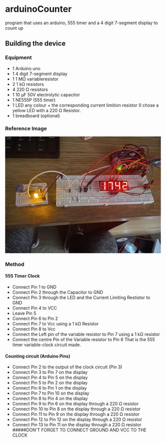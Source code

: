 # arduinoCounter
program that uses an arduino, 555 timer and a 4 digit 7-segment display to count up

## Building the device
### Equipment
- 1 Arduino uno
- 1 4 digit 7-segment display
- 1 1 MΩ variableresistor
- 2 1 kΩ resistors
- 4 220 Ω resistors
- 1 10 μF 50V electrolytic capacitor
- 1 NE555P (555 timer)
- 1 LED any colour + the corresponding current limition resistor (I chose a yellow LED with a 220 Ω Resistor.
- 1 breadboard (optional)

### Reference Image

![alt text](https://github.com/HappyDogNoise/arduinoCounter/blob/main/counter.jpg)

### Method
#### 555 Timer Clock
- Connect Pin 1 to GND
- Connect Pin 2 through the Capacitor to GND
- Connect Pin 3 through the LED and the Current Limiting Restistor to GND
- Connect Pin 4 to VCC
- Leave Pin 5
- Connect Pin 6 to Pin 2
- Connect Pin 7 to Vcc using a 1 kΩ Resistor
- Connect Pin 8 to Vcc
- Connect the Left pin of the variable resistor to Pin 7 using a 1 kΩ resistor
- Connect the centre Pin of the Variable resistor to Pin 6
That is the 555 timer variable-clock circuit made.
#### Counting circuit (Arduino Pins)
- Connect Pin 2 to the output of the clock circuit (Pin 3)
- Connect Pin 3 to Pin 7 on the display
- Connect Pin 4 to Pin 5 on the display
- Connect Pin 5 to Pin 2 on the display
- Connect Pin 6 to Pin 1 on the display
- Connect Pin 7 to Pin 10 on the display
- Connect Pin 8 to Pin 4 on the display
- Connect Pin 9 to Pin 6 on the display through a 220 Ω resistor
- Connect Pin 10 to Pin 8 on the display through a 220 Ω resistor
- Connect Pin 11 to Pin 9 on the display through a 220 Ω resistor
- Connect Pin 12 to Pin 12 on the display through a 220 Ω resistor
- Connect Pin 13 to Pin 11 on the display through a 220 Ω resistor
#####DON'T FORGET TO CONNECT GROUND AND VCC TO THE CLOCK
